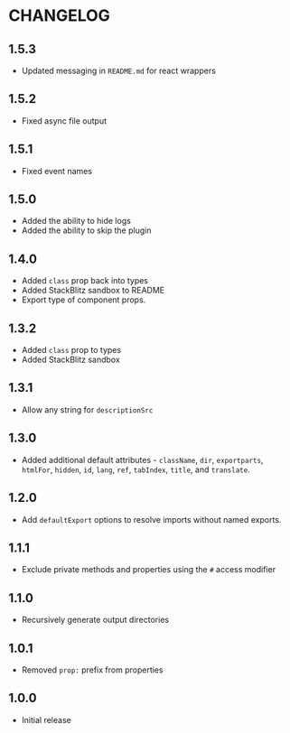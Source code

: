 # CHANGELOG

## 1.5.3

- Updated messaging in `README.md` for react wrappers

## 1.5.2

- Fixed async file output

## 1.5.1

- Fixed event names

## 1.5.0

- Added the ability to hide logs
- Added the ability to skip the plugin

## 1.4.0

- Added `class` prop back into types
- Added StackBlitz sandbox to README
- Export type of component props.

## 1.3.2

- Added `class` prop to types
- Added StackBlitz sandbox

## 1.3.1

- Allow any string for `descriptionSrc`

## 1.3.0

- Added additional default attributes - `className`, `dir`, `exportparts`, `htmlFor`, `hidden`, `id`, `lang`, `ref`, `tabIndex`, `title`, and `translate`.

## 1.2.0

- Add `defaultExport` options to resolve imports without named exports.

## 1.1.1

- Exclude private methods and properties using the `#` access modifier

## 1.1.0

- Recursively generate output directories

## 1.0.1

- Removed `prop:` prefix from properties

## 1.0.0

- Initial release
